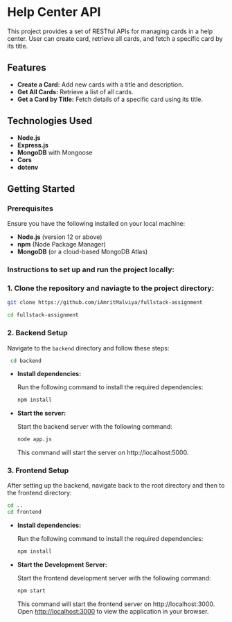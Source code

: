 # Help Center API

This project provides a set of RESTful APIs for managing cards in a help center. User can create card, retrieve all cards, and fetch a specific card by its title.

## Features

- **Create a Card:** Add new cards with a title and description.
- **Get All Cards:** Retrieve a list of all cards.
- **Get a Card by Title:** Fetch details of a specific card using its title.

## Technologies Used

- **Node.js**
- **Express.js**
- **MongoDB** with Mongoose
- **Cors**
- **dotenv**

## Getting Started

### Prerequisites

Ensure you have the following installed on your local machine:

- **Node.js** (version 12 or above)
- **npm** (Node Package Manager)
- **MongoDB** (or a cloud-based MongoDB Atlas)

### Instructions to set up and run the project locally:

### 1. Clone the repository and naviagte to the project directory:


```bash
git clone https://github.com/iAmritMalviya/fullstack-assignment

cd fullstack-assignment
```

### 2. Backend Setup

   Navigate to the `backend` directory and follow these steps:
   ```bash
    cd backend
```
-  **Install dependencies:**

   Run the following command to install the required dependencies:
   ```bash
   npm install

- **Start the server:**

   Start the backend server with the following command:
   ```bash
   node app.js
   ```

  This command will start the server on http://localhost:5000.



### 3. Frontend Setup

After setting up the backend, navigate back to the root directory and then to the frontend directory:

```bash
cd ..
cd frontend
```

-  **Install dependencies:**

   Run the following command to install the required dependencies:
   ```bash
   npm install

- **Start the Development Server:**

   Start the frontend development server with the following command:
   ```bash
   npm start
   ```

  This command will start the frontend server on http://localhost:3000.
  Open [http://localhost:3000](http://localhost:3000) to view the application in your browser.
